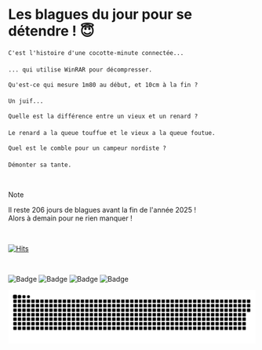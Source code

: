 
<h1>Les blagues du jour pour se détendre ! 😇</h1>

```diff
C'est l'histoire d'une cocotte-minute connectée...

... qui utilise WinRAR pour décompresser.
```

```diff
Qu'est-ce qui mesure 1m80 au début, et 10cm à la fin ?

Un juif...
```

```diff
Quelle est la différence entre un vieux et un renard ?

Le renard a la queue touffue et le vieux a la queue foutue.
```

```diff
Quel est le comble pour un campeur nordiste ?

Démonter sa tante.
```

<br/>

> [!NOTE]
> Il reste 206 jours de blagues avant la fin de l'année 2025 ! <br/>
> Alors à demain pour ne rien manquer !

<br/>


[![Hits](https://hits.seeyoufarm.com/api/count/incr/badge.svg?url=https%3A%2F%2Fgithub.com%2FClems02%2Fhit-counter&count_bg=%23003E80&title_bg=%235C9FE1&icon=powershell.svg&icon_color=%23FFFFFF&title=Visite&edge_flat=false)](https://hits.seeyoufarm.com)


<br/>


![Badge](https://img.shields.io/badge/Last%20updated%20on-white?style=for-the-badge&logo=clockify)   ![Badge](https://img.shields.io/badge/09/06-white?style=for-the-badge) ![Badge](https://img.shields.io/badge/at-white?style=for-the-badge) ![Badge](https://img.shields.io/badge/03:37-white?style=for-the-badge)


<p align="center">
 <img width="1000" src="assets/github-snake.svg" alt="snake"/>
</p>
